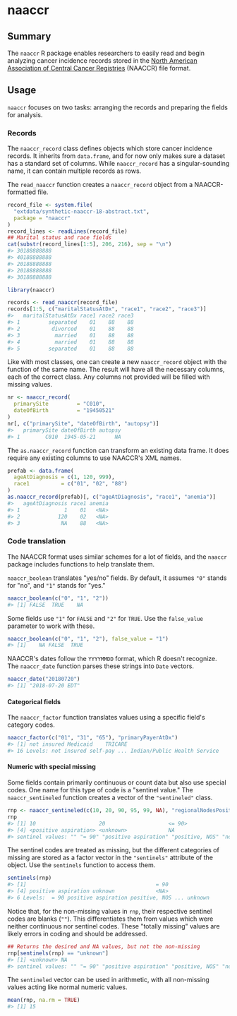 naaccr
================

Summary
-------

The `naaccr` R package enables researchers to easily read and begin analyzing cancer incidence records stored in the [North American Association of Central Cancer Registries](https://www.naaccr.org/) (NAACCR) file format.

Usage
-----

`naaccr` focuses on two tasks: arranging the records and preparing the fields for analysis.

### Records

The `naaccr_record` class defines objects which store cancer incidence records. It inherits from `data.frame`, and for now only makes sure a dataset has a standard set of columns. While `naaccr_record` has a singular-sounding name, it can contain multiple records as rows.

The `read_naaccr` function creates a `naaccr_record` object from a NAACCR-formatted file.

``` r
record_file <- system.file(
  "extdata/synthetic-naaccr-18-abstract.txt",
  package = "naaccr"
)
record_lines <- readLines(record_file)
## Marital status and race fields
cat(substr(record_lines[1:5], 206, 216), sep = "\n")
#> 30188888888
#> 40188888888
#> 20188888888
#> 20188888888
#> 30188888888
```

``` r
library(naaccr)

records <- read_naaccr(record_file)
records[1:5, c("maritalStatusAtDx", "race1", "race2", "race3")]
#>   maritalStatusAtDx race1 race2 race3
#> 1         separated    01    88    88
#> 2          divorced    01    88    88
#> 3           married    01    88    88
#> 4           married    01    88    88
#> 5         separated    01    88    88
```

Like with most classes, one can create a new `naaccr_record` object with the function of the same name. The result will have all the necessary columns, each of the correct class. Any columns not provided will be filled with missing values.

``` r
nr <- naaccr_record(
  primarySite         = "C010",
  dateOfBirth         = "19450521"
)
nr[, c("primarySite", "dateOfBirth", "autopsy")]
#>   primarySite dateOfBirth autopsy
#> 1        C010  1945-05-21      NA
```

The `as.naaccr_record` function can transform an existing data frame. It does require any existing columns to use NAACCR's XML names.

``` r
prefab <- data.frame(
  ageAtDiagnosis = c(1, 120, 999),
  race1          = c("01", "02", "88")
)
as.naaccr_record(prefab)[, c("ageAtDiagnosis", "race1", "anemia")]
#>   ageAtDiagnosis race1 anemia
#> 1              1    01   <NA>
#> 2            120    02   <NA>
#> 3             NA    88   <NA>
```

### Code translation

The NAACCR format uses similar schemes for a lot of fields, and the `naaccr` package includes functions to help translate them.

`naaccr_boolean` translates "yes/no" fields. By default, it assumes `"0"` stands for "no", and `"1"` stands for "yes."

``` r
naaccr_boolean(c("0", "1", "2"))
#> [1] FALSE  TRUE    NA
```

Some fields use `"1"` for `FALSE` and `"2"` for `TRUE`. Use the `false_value` parameter to work with these.

``` r
naaccr_boolean(c("0", "1", "2"), false_value = "1")
#> [1]    NA FALSE  TRUE
```

NAACCR's dates follow the `YYYYMMDD` format, which R doesn't recognize. The `naaccr_date` function parses these strings into `Date` vectors.

``` r
naaccr_date("20180720")
#> [1] "2018-07-20 EDT"
```

#### Categorical fields

The `naaccr_factor` function translates values using a specific field's category codes.

``` r
naaccr_factor(c("01", "31", "65"), "primaryPayerAtDx")
#> [1] not insured Medicaid    TRICARE    
#> 16 Levels: not insured self-pay ... Indian/Public Health Service
```

#### Numeric with special missing

Some fields contain primarily continuous or count data but also use special codes. One name for this type of code is a "sentinel value." The `naaccr_sentineled` function creates a vector of the `"sentineled"` class.

``` r
rnp <- naaccr_sentineled(c(10, 20, 90, 95, 99, NA), "regionalNodesPositive")
rnp
#> [1] 10                    20                    <= 90>               
#> [4] <positive aspiration> <unknown>             NA                   
#> sentinel values: "" "= 90" "positive aspiration" "positive, NOS" "no nodes examined" "unknown"
```

The sentinel codes are treated as missing, but the different categories of missing are stored as a factor vector in the `"sentinels"` attribute of the object. Use the `sentinels` function to access them.

``` r
sentinels(rnp)
#> [1]                                         = 90               
#> [4] positive aspiration unknown             <NA>               
#> 6 Levels:  = 90 positive aspiration positive, NOS ... unknown
```

Notice that, for the non-missing values in `rnp`, their respective sentinel codes are blanks (`""`). This differentiates them from values which were neither continuous nor sentinel codes. These "totally missing" values are likely errors in coding and should be addressed.

``` r
## Returns the desired and NA values, but not the non-missing
rnp[sentinels(rnp) == "unknown"]
#> [1] <unknown> NA       
#> sentinel values: "" "= 90" "positive aspiration" "positive, NOS" "no nodes examined" "unknown"
```

The `sentineled` vector can be used in arithmetic, with all non-missing values acting like normal numeric values.

``` r
mean(rnp, na.rm = TRUE)
#> [1] 15
```
